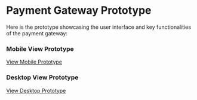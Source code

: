 # Payment Gateway Prototype

Here is the prototype showcasing the user interface and key functionalities of the payment gateway:

### Mobile View Prototype
[View Mobile Prototype](https://www.figma.com/proto/2YvKIGKoiV9F80FPQaqKaQ/Sketch-work-for-Sending?page-id=0%3A1&node-id=118-2122&node-type=frame&viewport=-4728%2C-529%2C0.17&t=U9d2RsIzY6BzlfZD-1&scaling=scale-down&content-scaling=fixed&starting-point-node-id=66%3A3194)

### Desktop View Prototype
[View Desktop Prototype](https://www.figma.com/proto/2YvKIGKoiV9F80FPQaqKaQ/Sketch-work-for-Sending?page-id=0%3A1&node-id=66-3194&node-type=frame&viewport=-4728%2C-529%2C0.17&t=U9d2RsIzY6BzlfZD-1&scaling=scale-down-width&content-scaling=fixed&starting-point-node-id=66%3A3194)
